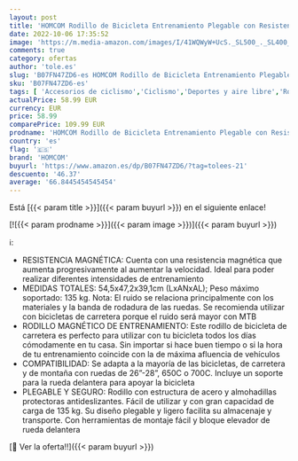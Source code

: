 ```yaml
---
layout: post
title: 'HOMCOM Rodillo de Bicicleta Entrenamiento Plegable con Resistencia Magnética para Ruedas de 26-28 Pulgadas Soporte Entrenador Bici para Casa Interior 54 5x47 2x39 1 cm Negro'
date: 2022-10-06 17:35:52
image: 'https://m.media-amazon.com/images/I/41WQWyW+UcS._SL500_._SL400_.jpg'
comments: true
category: ofertas
author: 'tole.es'
slug: 'B07FN47ZD6-es HOMCOM Rodillo de Bicicleta Entrenamiento Plegable con...'
sku: 'B07FN47ZD6-es'
tags: [ 'Accesorios de ciclismo','Ciclismo','Deportes y aire libre','Rodillos para bicicletas','Ropa y equipo para deportes','bicicleta','homcom','🇪🇸', ]
actualPrice: 58.99 EUR
currency: EUR
price: 58.99
comparePrice: 109.99 EUR
prodname: 'HOMCOM Rodillo de Bicicleta Entrenamiento Plegable con Resistencia Magnética para Ruedas de 26-28 Pulgadas Soporte Entrenador Bici para Casa Interior 54 5x47 2x39 1 cm Negro'
country: 'es'
flag: '🇪🇸'
brand: 'HOMCOM'
buyurl: 'https://www.amazon.es/dp/B07FN47ZD6/?tag=tolees-21'
descuento: '46.37'
average: '66.8445454545454'
---
```


Está [{{< param title >}}]({{< param buyurl >}}) en el siguiente enlace!

[![{{< param prodname >}}]({{< param image >}})]({{< param buyurl >}})

ℹ️:

- RESISTENCIA MAGNÉTICA: Cuenta con una resistencia magnética que aumenta progresivamente al aumentar la velocidad. Ideal para poder realizar diferentes intensidades de entrenamiento
- MEDIDAS TOTALES: 54,5x47,2x39,1cm (LxANxAL); Peso máximo soportado: 135 kg. Nota: El ruido se relaciona principalmente con los materiales y la banda de rodadura de las ruedas. Se recomienda utilizar con bicicletas de carretera porque el ruido será mayor con MTB
- RODILLO MAGNÉTICO DE ENTRENAMIENTO: Este rodillo de bicicleta de carretera es perfecto para utilizar con tu bicicleta todos los días cómodamente en tu casa. Sin importar si hace buen tiempo o si la hora de tu entrenamiento coincide con la de máxima afluencia de vehículos
- COMPATIBILIDAD: Se adapta a la mayoría de las bicicletas, de carretera y de montaña con ruedas de 26”-28”, 650C o 700C. Incluye un soporte para la rueda delantera para apoyar la bicicleta
- PLEGABLE Y SEGURO: Rodillo con estructura de acero y almohadillas protectoras antideslizantes. Fácil de utilizar y con gran capacidad de carga de 135 kg. Su diseño plegable y ligero facilita su almacenaje y transporte. Con herramientas de montaje fácil y bloque elevador de rueda delantera

[🛒 Ver la oferta!!]({{< param buyurl >}})
